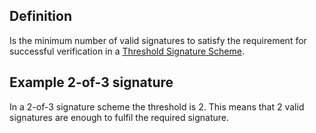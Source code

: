 ## Definition

Is the minimum number of valid signatures to satisfy the requirement for successful verification in a [Threshold Signature Scheme](threshold-signature-scheme.md).

## Example 2-of-3 signature

In a 2-of-3 signature scheme the threshold is 2. This means that 2 valid signatures are enough to fulfil the required signature.
